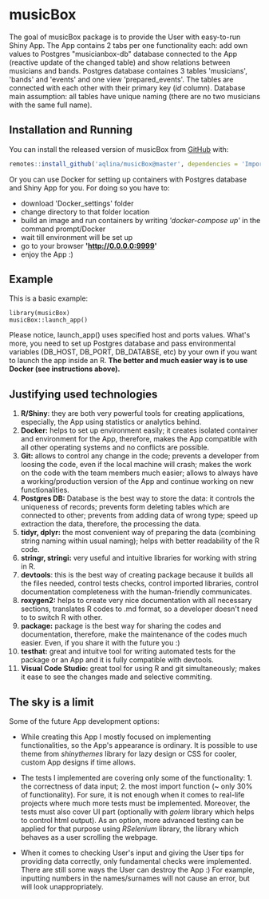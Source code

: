 
# musicBox

<!-- badges: start -->
<!-- badges: end -->

The goal of musicBox package is to provide the User with easy-to-run Shiny App. The App contains 2 tabs per one functionality each: add own values to Postgres "musicianbox-db" database connected to the App (reactive update of the changed table) and show relations between musicians and bands. Postgres database containes 3 tables 'musicians', 'bands' and 'events' and one view 'prepared_events'. The tables are connected with each other with their primary key (*id* column). Database main assumption: all tables have unique naming (there are no two musicians with the same full name).

## Installation and Running

You can install the released version of musicBox from [GitHub](https://github.com/) with:

``` r
remotes::install_github('aqlina/musicBox@master', dependencies = 'Imports')

```

Or you can use Docker for setting up containers with Postgres database and Shiny App for you.
For doing so you have to:
- download 'Docker_settings' folder
- change directory to that folder location
- build an image and run containers by writing *'docker-compose up'* in the command prompt/Docker
- wait till environment will be set up
- go to your browser **'http://0.0.0.0:9999'**
- enjoy the App :)

## Example

This is a basic example:

```{r example}
library(musicBox)
musicBox::launch_app()
```
Please notice, launch_app() uses specified host and ports values. What's more, you need to set up Postgres database and pass environmental variables (DB_HOST, DB_PORT, DB_DATABSE, etc) by your own if you want to launch the app inside an R. 
**The better and much easier way is to use Docker (see instructions above).**

## Justifying used technologies

1. **R/Shiny**: they are both very powerful tools for creating applications, especially, the App using statistics or analytics behind.
2. **Docker:** helps to set up environment easily; it creates isolated container and environment for the App, therefore, makes the App compatible with all other operating systems and no conflicts are possible.
3. **Git:** allows to control any change in the code; prevents a developer from loosing the code, even if the local machine will crash; makes the work on the code with the team members much easier; allows to always have a working/production version of the App and continue working on new functionalities.
4. **Postgres DB:** Database is the best way to store the data: it controls the uniqueness of records; prevents form deleting tables which are connected to other; prevents from adding data of wrong type; speed up extraction the data, therefore, the  processing the data.
5. **tidyr, dplyr:** the most convenient way of preparing the data (combining string naming within usual naming); helps with better readability of the R code.
6. **stringr, stringi:** very useful and intuitive libraries for working with string in R.
7. **devtools**: this is the best way of creating package because it builds all the files needed, control tests checks, control imported libraries, control documentation completeness with the human-friendly communicates.
8. **roxygen2:** helps to create very nice documentation with all necessary sections, translates R codes to .md format, so a developer doesn't need to to switch R with other.
9. **package:** package is the best way for sharing the codes and documentation, therefore, make the maintenance of the codes much easier. Even, if you share it with the future you :)
10. **testhat:** great and intuitve tool for writing automated tests for the package or an App and it is fully compatible with devtools.
11. **Visual Code Studio:** great tool for using R and git simultaneously; makes it ease to see the changes made and selective commiting.


## The sky is a limit

Some of the future App development options:

- While creating this App I mostly focused on implementing functionalities, so the App's appearance is ordinary. It is possible to use theme from *shinythemes* library for lazy design or CSS for cooler, custom App designs if time allows.

- The tests I implemented are covering only some of the functionality: 1. the correctness of data input; 2. the most import function (~ only 30% of functionality). For sure, it is not enough when it comes to real-life projects where much more tests must be implemented. Moreover, the tests must also cover UI part (optionally with *golem* library which helps to control html output). As an option, more advanced testing can be applied for that purpose using *RSelenium* library, the library which behaves as a user scrolling the webpage.

- When it comes to checking User's input and giving the User tips for providing data correctly, only fundamental checks were implemented. There are still some ways the User can destroy the App :) For example, inputting numbers in the names/surnames will not cause an error, but will look unappropriately.

